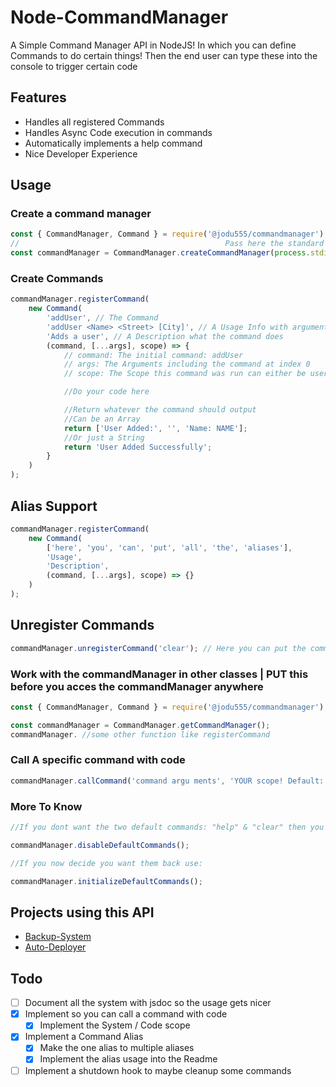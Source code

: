 # Node-CommandManager

A Simple Command Manager API in NodeJS!
In which you can define Commands to do certain things!
Then the end user can type these into the console to trigger certain code

## Features

- Handles all registered Commands
- Handles Async Code execution in commands
- Automatically implements a help command
- Nice Developer Experience

## Usage

### Create a command manager

```javascript
const { CommandManager, Command } = require('@jodu555/commandmanager');
//                                              Pass here the standard pipe you want to use
const commandManager = CommandManager.createCommandManager(process.stdin, process.stdout);
```

### Create Commands

```javascript
commandManager.registerCommand(
	new Command(
		'addUser', // The Command
		'addUser <Name> <Street> [City]', // A Usage Info with arguments
		'Adds a user', // A Description what the command does
		(command, [...args], scope) => {
			// command: The initial command: addUser
			// args: The Arguments including the command at index 0
			// scope: The Scope this command was run can either be user or system

			//Do your code here

			//Return whatever the command should output
			//Can be an Array
			return ['User Added:', '', 'Name: NAME'];
			//Or just a String
			return 'User Added Successfully';
		}
	)
);
```

## Alias Support

```javascript
commandManager.registerCommand(
	new Command(
		['here', 'you', 'can', 'put', 'all', 'the', 'aliases'],
		'Usage',
		'Description',
		(command, [...args], scope) => {}
	)
);
```

## Unregister Commands

```javascript
commandManager.unregisterCommand('clear'); // Here you can put the command name or any alias
```

### Work with the commandManager in other classes | PUT this before you acces the commandManager anywhere

```javascript
const { CommandManager, Command } = require('@jodu555/commandmanager');

const commandManager = CommandManager.getCommandManager();
commandManager. //some other function like registerCommand
```

### Call A specific command with code

```javascript
commandManager.callCommand('command argu ments', 'YOUR scope! Default: System');
```

### More To Know

```javascript
//If you dont want the two default commands: "help" & "clear" then you can call:

commandManager.disableDefaultCommands();

//If you now decide you want them back use:

commandManager.initializeDefaultCommands();
```

## Projects using this API

<!--- [Monitoring-System](https://github.com/Jodu555/MonitoringSystem-Slave)!-->

- [Backup-System](https://github.com/Jodu555/BackupSystem)
- [Auto-Deployer](https://github.com/Jodu555/Auto-Deployer)

## Todo

- [ ] Document all the system with jsdoc so the usage gets nicer
- [x] Implement so you can call a command with code
  - [x] Implement the System / Code scope
- [x] Implement a Command Alias
  - [x] Make the one alias to multiple aliases
  - [x] Implement the alias usage into the Readme
- [ ] Implement a shutdown hook to maybe cleanup some commands
